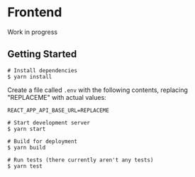 # Frontend

Work in progress

## Getting Started

    # Install dependencies
    $ yarn install
    
Create a file called `.env` with the following contents, replacing "REPLACEME" with actual values:

```
REACT_APP_API_BASE_URL=REPLACEME
```

    # Start development server
    $ yarn start
    
    # Build for deployment
    $ yarn build
    
    # Run tests (there currently aren't any tests)
    $ yarn test
